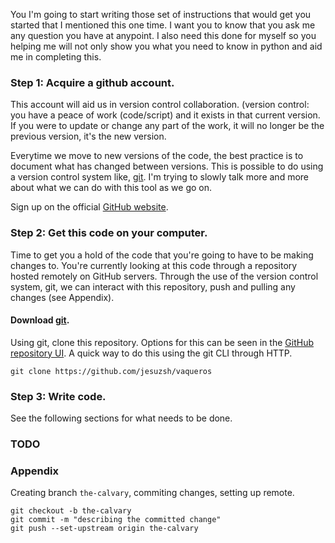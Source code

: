 You I'm going to start writing those set of instructions that would get you
started that I mentioned this one time. I want you to know that you ask me any
question you have at anypoint. I also need this done for myself so you helping
me will not only show you what you need to know in python and aid me in
completing this.

### Step 1: Acquire a github account. 
This account will aid us in version control collaboration. (version control:
you have a peace of work (code/script) and it exists in that current version.
If you were to update or change any part of the work, it will no longer be
the previous version, it's the new version. 

Everytime we move to new versions of the code, the best practice is to
document what has changed between versions. This is possible to do using a
version control system like, [git](https://git-scm.com/). I'm trying to slowly
talk more and more about what we can do with this tool as we go on.

Sign up on the official [GitHub website](https://github.com/).


### Step 2: Get this code on your computer.
Time to get you a hold of the code that you're going to have to be making
changes to. You're currently looking at this code through a repository hosted
remotely on GitHub servers. Through the use of the version control system, git,
we can interact with this repository, push and pulling any changes (see
Appendix). 

#### Download [git](https://git-scm.com/).

Using git, clone this repository. Options for this can be seen in the [GitHub
repository UI](https://github.com/jesuzsh/vaqueros). A quick way to do this
using the git CLI through HTTP.

    git clone https://github.com/jesuzsh/vaqueros


### Step 3: Write code.
See the following sections for what needs to be done. 


### TODO

### Appendix
Creating branch `the-calvary`, commiting changes, setting up remote. 

    git checkout -b the-calvary
    git commit -m "describing the committed change"
    git push --set-upstream origin the-calvary




